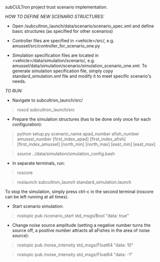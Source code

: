 subCULTron project trust scenario implementation.

*HOW TO DEFINE NEW SCENARIO STRUCTURES:*

- Open /subcultron_launch/data/scenario/scenario_spec.xml and define basic structures (as specified for other scenarios)

- Controller files are specified in \<vehicle\>/src/, e.g. amussel/src/controller_for_scenario_one.py

- Simulation specification files are located in \<vehicle\>/data/simulation/scenario/, e.g. amussel/data/simulation/scenario/simulation_scenario_one.xml. To generate simulation specification file, simply copy standard_simulation.xml file and modify it to meet specific scenario's needs.

*TO RUN:*

- Navigate to subcultron_launch/src/

> roscd subcultron_launch/src

- Prepare the simulation structures (has to be done only once for each configuration):

>  python setup.py scenario_name apad_number afish_number amussel_number [first_index_apad] [first_index_afish] [first_index_amussel] [north_min] [north_max] [east_min] [east_max]

> source ../data/simulation/simulation_config.bash

- In separate terminals, run:

> roscore

> roslaunch subcultron_launch standard_simulation.launch 

To stop the simulation, simply press ctrl-c in the second terminal (roscore can be left running at all times).

- Start scenario simulation:

> rostopic pub /scenario_start std_msgs/Bool "data: true"

- Change noise source amplitude (setting a negative number turns the source off, a positive number attracts all aFishes in the area of noise source):

> rostopic pub /noise_intensity std_msgs/Float64 "data: 10"

> rostopic pub /noise_intensity std_msgs/Float64 "data: -1"

